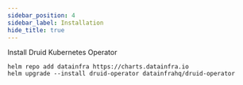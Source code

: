 ```yaml
---
sidebar_position: 4
sidebar_label: Installation
hide_title: true
---
```


<Installation>

Install Druid Kubernetes <Purple>Operator</Purple>

```
helm repo add datainfra https://charts.datainfra.io
helm upgrade --install druid-operator datainfrahq/druid-operator
```

</Installation>
